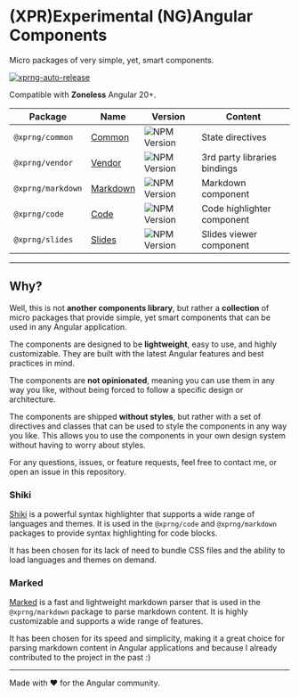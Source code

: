 # (XPR)Experimental (NG)Angular Components

Micro packages of very simple, yet, smart components.

[![xprng-auto-release](https://github.com/ziv/xprng/actions/workflows/ci.yml/badge.svg)](https://github.com/ziv/xprng/actions/workflows/ci.yml)

Compatible with **Zoneless** Angular 20+.

| Package           | Name                                 | Version                                                          | Content                      |
| ----------------- | ------------------------------------ | ---------------------------------------------------------------- | ---------------------------- |
| `@xprng/common`   | [Common](xprng/common/README.md)     | ![NPM Version](https://img.shields.io/npm/v/%40xprng%2Fcommon)   | State directives             |
| `@xprng/vendor`   | [Vendor](xprng/vendor/README.md)     | ![NPM Version](https://img.shields.io/npm/v/%40xprng%2Fvendor)   | 3rd party libraries bindings |
| `@xprng/markdown` | [Markdown](xprng/markdown/README.md) | ![NPM Version](https://img.shields.io/npm/v/%40xprng%2Fmarkdown) | Markdown component           |
| `@xprng/code`     | [Code](xprng/code/README.md)         | ![NPM Version](https://img.shields.io/npm/v/%40xprng%2Fcode)     | Code highlighter component   |
| `@xprng/slides`   | [Slides](xprng/slides/README.md)     | ![NPM Version](https://img.shields.io/npm/v/%40xprng%2Fslides)   | Slides viewer component      |

---

## Why?

Well, this is not **another components library**, but rather a **collection** of
micro packages that provide simple, yet smart components that can be used in any
Angular application.

The components are designed to be **lightweight**, easy to use, and highly
customizable. They are built with the latest Angular features and best practices
in mind.

The components are **not opinionated**, meaning you can use them in any way you
like, without being forced to follow a specific design or architecture.

The components are shipped **without styles**, but rather with a set of
directives and classes that can be used to style the components in any way you
like. This allows you to use the components in your own design system without
having to worry about styles.

For any questions, issues, or feature requests, feel free to contact me, or open
an issue in this repository.

### Shiki

[Shiki](https://shiki.style/) is a powerful syntax highlighter that supports a
wide range of languages and themes. It is used in the `@xprng/code` and
`@xprng/markdown` packages to provide syntax highlighting for code blocks.

It has been chosen for its lack of need to bundle CSS files and the ability to
load languages and themes on demand.

### Marked

[Marked](https://marked.js.org/) is a fast and lightweight markdown parser that
is used in the `@xprng/markdown` package to parse markdown content. It is highly
customizable and supports a wide range of features.

It has been chosen for its speed and simplicity, making it a great choice for
parsing markdown content in Angular applications and because I already
contributed to the project in the past :)

---

Made with ❤️ for the Angular community.
